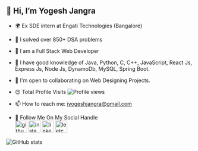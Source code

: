 ## 👋 Hi, I’m Yogesh Jangra 
- 🌍  Ex SDE intern at Engati Technologies (Bangalore) 
- 🚀  I solved over 850+ DSA problems 
- 🧠  I am a Full Stack Web Developer
- 🧠  I have good knowledge of Java, Python, C, C++, JavaScript, React Js, Express Js, Node Js, DynamoDb, MySQL, Spring Boot.
- 🤝  I'm open to collaborating on Web Designing Projects.
- 😍 Total Profile Visits ![Profile views](https://gpvc.arturio.dev/Yogesh1628)  
- 📫 How to reach me: iyogeshjangra@gmail.com

- 🍁 Follow Me On My Social Handle    
  [<img src="https://img.icons8.com/nolan/240/github.png" alt='github' height='32'>](https://github.com/Yogesh1628) 
  [<img src="https://img.icons8.com/nolan/240/instagram-new.png" alt='instagram' height='32'>](https://www.instagram.com/iyogeshjangra/) 
  [<img src="https://img.icons8.com/nolan/240/linkedin.png" alt='linkedin' height='32'>](https://www.linkedin.com/in/yogesh-jangra-03090a224/) 
  [<img src="https://img.icons8.com/nolan/240/leetcode.png" alt='leetcode' height='32'>](https://leetcode.com/u/Yogesh_007/)

![GitHub stats](https://github-readme-stats.vercel.app/api?username=Yogesh1628&theme=dark&show_icons=true)

